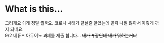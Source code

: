 # What is this...
그러게요 이게 정말 뭘까요. 코로나 사태가 끝날줄 알았는데 끝이 나질 않아서 이렇게 까지 되네요. <br/>
9/2 네퓨즈 아두이노 과제를 제출 합니다... ~~내가 부장인데 내가 뭐하는거냐~~
